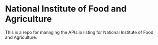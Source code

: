 # National Institute of Food and Agriculture
This is a repo for managing the APIs.io listing for National Institute of Food and Agriculture.